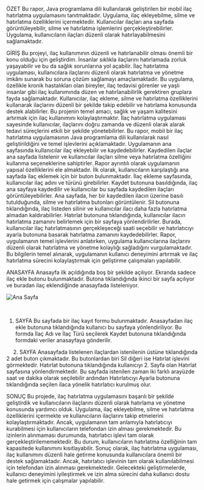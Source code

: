 ÖZET
Bu rapor, Java programlama dili kullanılarak geliştirilen bir mobil ilaç hatırlatma uygulamasını tanıtmaktadır. Uygulama, ilaç ekleyebilme, silme ve hatırlatma özelliklerini içermektedir. Kullanıcılar ilaçları ana sayfada görüntüleyebilir, silme ve hatırlatma işlemlerini gerçekleştirebilirler. Uygulama, kullanıcıların ilaçları düzenli olarak hatırlayabilmesini sağlamaktadır.

GİRİŞ
Bu projeyi, ilaç kullanımının düzenli ve hatırlanabilir olması önemli bir konu olduğu için geliştirdim. İnsanlar sıklıkla ilaçlarını hatırlamada zorluk yaşayabilir ve bu da sağlık sorunlarına yol açabilir. İlaç hatırlatma uygulaması, kullanıcılara ilaçlarını düzenli olarak hatırlatma ve yönetme imkânı sunarak bu soruna çözüm sağlamayı amaçlamaktadır. Bu uygulama, özellikle kronik hastalıkları olan bireyler, ilaç tedavisi görenler ve yaşlı insanlar gibi ilaç kullanımında düzen ve hatırlanabilirlik gerektiren gruplara fayda sağlamaktadır. Kullanıcılar, ilaç ekleme, silme ve hatırlatma özelliklerini kullanarak ilaçlarını düzenli bir şekilde takip edebilir ve hatırlama konusunda destek alabilirler. Bu projenin temel amacı, sağlık ve yaşam kalitesini artırmak için ilaç kullanımını kolaylaştırmaktır. İlaç hatırlatma uygulaması sayesinde kullanıcılar, ilaçlarını doğru zamanda ve düzenli olarak alarak tedavi süreçlerini etkili bir şekilde yönetebilirler.
Bu rapor, mobil bir ilaç hatırlatma uygulamasının Java programlama dili kullanılarak nasıl geliştirildiğini ve temel işlevlerini açıklamaktadır. Uygulamanın ana sayfasında kullanıcılar ilaç ekleyebilir ve kaydedebilirler. Kaydedilen ilaçlar ana sayfada listelenir ve kullanıcılar ilaçları silme veya hatırlatma özelliğini kullanma seçeneklerine sahiptirler. Rapor ayrıntılı olarak uygulamanın yapısal özelliklerini ele almaktadır. İlk olarak, kullanıcıların karşılaştığı ana sayfada ilaç eklemek için bir buton bulunmaktadır. İlaç ekleme sayfasında, kullanıcılar ilaç adını ve türünü girebilirler. Kaydet butonuna basıldığında, ilaç ana sayfaya kaydedilir ve kullanıcılar bu sayfada kaydedilen ilaçları görüntüleyebilirler. Ana sayfada, her bir kaydedilen ilacın üzerine basılı tutulduğunda, silme ve hatırlatma butonları görüntülenir. Sil butonuna tıklandığında, ilaç listeden silinir ve kullanıcılar ilacı daha fazla hatırlatma almadan kaldırabilirler. Hatırlat butonuna tıklandığında, kullanıcılar ilacın hatırlatma zamanını belirlemek için bir sayfaya yönlendirilirler. Burada, kullanıcılar ilaç hatırlatmasının gerçekleşeceği saati seçebilir ve hatırlatıcıyı ayarla butonuna basarak hatırlatma zamanını kaydedebilirler. Rapor, uygulamanın temel işlevlerini anlatırken, uygulama kullanıcılarına ilaçlarını düzenli olarak hatırlatma ve yönetme kolaylığı sağladığını vurgulamaktadır. Bu bilgilerin temel alınarak, uygulamanın kullanıcı deneyimini artırmak ve ilaç hatırlatma sürecini kolaylaştırmak için geliştirme çalışmaları yapılabilir.

ANASAYFA
Anasayfa ilk açıldığında boş bir şekilde açılıyor. Ekranda sadece ilaç ekle butonu bulunmaktadır. Butona tıklandığında ikinci bir sayfa açılıyor ve buradan ilaç eklendiğinde anasayfada listeleniyor.

![Ana Sayfa](https://github.com/ozkanyav/ilac-kutusu-mobil-uygulama/blob/main/Anasayfa.png)


 
1. SAYFA
Bu sayfada bir ilaç kayıt formu bulunmaktadır. Anasayfadan ilaç ekle butonuna tıklandığında kullanıcı bu sayfaya yönlendiriliyor. Bu formda İlaç Adı ve İlaç Türü seçilerek Kaydet butonuna tıklandığında formdaki veriler anasayfaya gönderilir. 


 
2. SAYFA
Anasayfada listelenen ilaçlardan istenilenin üstüne tıklandığında 2 adet buton çıkmaktadır. Bu butonlardan biri Sil diğeri ise Hatırlat işlevini görmektedir. Hatırlat butonuna tıklandığında kullanıcıyı 2. Sayfa olan Hatırlat sayfasına yönlendirmektedir. Bu sayfada istenilen zaman iki farklı arayüzde saat ve dakika olarak seçilebilir ardından Hatırlatıcıyı Ayarla butonuna tıklandığında seçilen ilaca yönelik hatırlatıcı kurulmuş olur. 
 







SONUÇ
Bu projede, ilaç hatırlatma uygulamasını başarılı bir şekilde geliştirdik ve kullanıcıların ilaçlarını düzenli olarak hatırlama ve yönetme konusunda yardımcı olduk. Uygulama, ilaç ekleyebilme, silme ve hatırlatma özelliklerini içermekte ve kullanıcıların ilaçlarını takip etmelerini kolaylaştırmaktadır. Ancak, uygulamanın tam anlamıyla hatırlatıcıyı kurabilmesi için kullanıcıların telefondan izin alması gerekmektedir. Bu izinlerin alınmaması durumunda, hatırlatıcı işlevi tam olarak gerçekleştirilememektedir. Bu durum, kullanıcıların hatırlatma özelliğinin tam kapasitede kullanımını kısıtlayabilir. Sonuç olarak, ilaç hatırlatma uygulaması, ilaç kullanımını düzenli hale getirme konusunda kullanıcılara önemli bir destek sağlamaktadır. Ancak, hatırlatıcı işlevinin tam olarak kullanılabilmesi için telefondan izin alınması gerekmektedir. Gelecekteki geliştirmelerde, kullanıcı deneyimini iyileştirmek ve izin alma sürecini daha kullanıcı dostu hale getirmek için çalışmalar yapılabilir.
